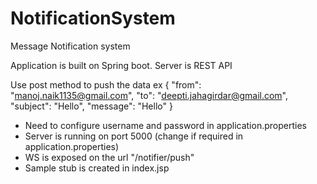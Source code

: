 # NotificationSystem
Message Notification system

Application is built on Spring boot. 
Server is REST API

Use post method to push the data ex
{
   "from": "manoj.naik1135@gmail.com",
    "to": "deepti.jahagirdar@gmail.com",
  	"subject": "Hello",
    "message": "Hello"
}

* Need to configure username and password in application.properties
* Server is running on port 5000 (change if required in application.properties)
* WS is exposed on the url "/notifier/push"
* Sample stub is created in index.jsp
